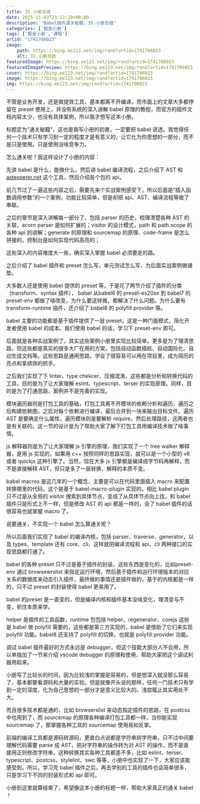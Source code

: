 ```yaml
---
title: 35.小册总结
date: 2025-11-03T23:13:28+08:00
description: "Babel插件通关秘籍，35.小册总结"
categories: ['掘金小册']
tags: ['掘金小册','课程']
artid: "1741706023"
image:
    path: https://bing.ee123.net/img/rand?artid=1741706023
    alt: 35.小册总结
featuredImage: https://bing.ee123.net/img/rand?artid=1741706023
featuredImagePreview: https://bing.ee123.net/img/rand?artid=1741706023
cover: https://bing.ee123.net/img/rand?artid=1741706023
image: https://bing.ee123.net/img/rand?artid=1741706023
img: https://bing.ee123.net/img/rand?artid=1741706023
---
```


不管是业务开发，还是做提效工具，基本都离不开编译，而市面上的文章大多都停留在 preset 使用上，并没有系统的深入讲解 babel 原理的教程，而官方的插件文档内容太少，也没有具体案例，所以我才想写这本小册。

标题定为“通关秘籍”，这也是我写小册的初衷，一定要把 babel 讲透。我觉得任何一个技术只有学习到一定的程度才是有意义的，让它化为你思想的一部分，而不是只是使用。只是使用没啥竞争力。

怎么通关呢？我这样设计了小册的内容：

先讲 babel 是什么，能做什么，然后讲 babel 编译流程，之后介绍下 AST 和 [astexperer.net](https://astexplorer.net/) 这个工具，然后介绍各个包的 api。

前几节过了一遍这些内容之后，需要先来个实战案例感受下，所以后面是“插入函数调用参数”的一个案例，功能比较简单，但是却把 api、AST、编译流程等做了串联。

之后的章节是深入讲解每一部分了，包括 parser 的历史，梳理清楚各种 AST 的关联，acorn parser 是如何扩展的；visitor 的设计模式，path 和 path.scope 的各种 api 的讲解；generate 的原理和 sourcemap 的原理、code-frame 是怎么拼接的，控制台是如何实现代码高亮的；

这些深入的内容难度大一些，确实深入掌握 babel 必须要走的路。

之后介绍了 babel 插件和 preset 怎么写，单元测试怎么写，为后面实战案例做铺垫。

大多数人还是使用 babel 提供的 preset 等，于是花了两节介绍了插件的分类（transform、syntax 插件）， babel 从babel6 的 preset-es20xx 到  babel7 的 preset-env 都做了啥改变，为什么要这样做，都解决了什么问题。为什么要有 transform-runtime 插件，还介绍了 babel8 的 polyfill provider 等。

babel 主要的功能都是基于插件提供了一层 preset，这是一种门面模式，简化开发者使用 babel 的成本。我们使用 babel 的话，学习下 preset-env 即可。

后面就是各种实战案例了，其实这些案例小册里实现比较简单，更多是为了理清思路，但这些都是真实的很多大厂在用的方案，包括自动函数插桩、自动国际化、自动生成文档等。这些思路是通用思路，学会了很容易可以用在项目里，成为简历的亮点和拿绩效的抓手。

之后我们实现了下 linter、type chekcer、压缩混淆，这些都是分析和转换代码的工具，目的是为了让大家理解 eslint、typescript、terser 的实现原理。同样，目的是为了打通思路，案例并不是完善的实现。

模块遍历器则是打包工具的基础，打包工具离不开模块的依赖分析和遍历，遍历之后构建依赖图，之后对每个依赖进行编译，最后合并到一块来输出目标文件。遍历 AST 是要确定什么属性，遍历模块则是要解析 require，然后处理路径，这两者也是有关联的。这一节的设计是为了帮助大家了解下打包工具用编译技术做了啥事情。

js 解释器则是为了让大家理解 js 引擎的原理，我们实现了一个 tree walker 解释器，是用 js 实现的，如果用 c++ 按照同样的思路实现，就可以是一个小型的 v8 或者 quickjs 这种引擎了。当然，现在大多 js 引擎都是编译成字节码再解释，而不是直接解释 AST，但只是多了一层转换，解释的本质不变。

babel macros 是这几年的一个概念，主要是可以在代码里面插入 macro 来配置转换哪里的代码，这个是基于 babel-macro-plugin 实现的。相比 babel plugin 只不过是从全局的 visitor 搜索到具体节点，变成了从具体节点向上找，和 babel 插件只是形式上不一样，但是修改 AST 的 api 都是一样的，会了 babel 插件的话很容易也就掌握 macro 了。

说要通关，不实现一个 babel 怎么算通关呢？

所以后面我们实现了 babel 的编译内核，包括 parser、traverse、generator，以及 types、template 还有 core、cli，这样就把编译流程和 api、cli 两种接口的实现思路都打通了。

babel 的各种 preset 只不过是基于插件的封装，这些东西是变化的，比如preset-env 通过 browsewrslist 来指定运行环境，然后基于插件和运行环境版本的对应关系的数据库来动态引入插件，最终做的事情还是插件做的，基于的内核都是一样的，只不过 preset 的封装使得 babel 更易用了。

babel 的preset 是一直变的，但是编译内核和插件基本没啥变化，理清变与不变，抓住本质来学。

helper 是插件的工具函数，runtime 包包括 helper、regenerator、corejs 这些是 babel 做 polyfill 需要的，这些都是第三方实现的，babel 是借助了它们来实现 polyfill 功能。babel8 还支持了 polyfill 的切换，也就是 polyfill provider 功能。

调试 babel 插件最好的方式永远是 debugger，但这个技能大部分人不会用，所以单独加了一节来介绍 vscode debugger 的原理和使用，帮助大家把这个调试利器用起来。

小册写了比较长的时间，因为比较浅的掌握是容易的，但是想深入就没那么容易了，基本都要看源码和大量的实验。但是就像开头说的那样，任何一门技术只有学到一定的深度，化为自己思想的一部分才是意义比较大的。浅尝辄止其实用处不大。

而且很多技术都是通的，比如 browserslist 来动态指定插件的思路，在 postcss 中也用到了，而 sourcemap 的原理各种编译打包工具都一样，当你能实现sourcemap 了，那掌握各种工具的 sourcemap 使用易如反掌。

前端的编译工具都是源码转源码，更直白点说都是字符串转字符串，只不过中间要理解代码需要 parse 成 AST，把对字符串的操作转为对 AST 的操作，而不是直接用正则修改字符串，这种转换其实各种工具都差不多，比如 eslint、terser、typescript、postcss、stylelint、swc 等等，小册中也实现了一下，大家应该能感受到。所以，学习完 babel 插件之后，再去学别的工具的插件也会简单很多，只是学习下不同的封装形式和 api 即可。

小册到这里就算结束了，希望像这本小册的标题一样，帮助大家真正的通关 babel ！


